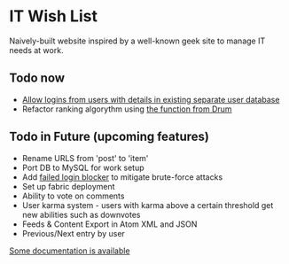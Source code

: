 # IT Wish List

Naively-built website inspired by a well-known geek site to manage IT needs at work.

## Todo now

- [Allow logins from users with details in existing separate user database](http://stackoverflow.com/questions/16482531/django-registration-custom-backend)
- Refactor ranking algorythm using [the function from Drum](http://blog.jupo.org/2013/04/30/building-social-apps-with-mezzanine-drum/)

## Todo in Future (upcoming features)

- Rename URLS from 'post' to 'item'
- Port DB to MySQL for work setup
- Add [failed login blocker](https://github.com/alexkuhl/django-failedloginblocker) to mitigate brute-force attacks
- Set up fabric deployment
- Ability to vote on comments
- User karma system - users with karma above a certain threshold get new abilities such as downvotes
- Feeds & Content Export in Atom XML and JSON
- Previous/Next entry by user

[Some documentation is available](https://github.com/hypertexthero/itwishlist/tree/master/docs/documentation.md)